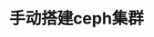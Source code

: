 --- 
layout: post
title: 手动搭建ceph集群
category: ceph installation
tags: [原创,ceph manual installation]
---